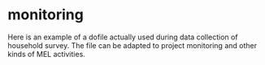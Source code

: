 # monitoring
Here is an example of a dofile actually used during data collection of household survey.
The file can be adapted to project monitoring and other kinds of MEL activities.
